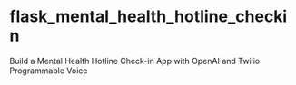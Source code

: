 # flask_mental_health_hotline_checkin
Build a Mental Health Hotline Check-in App with OpenAI and Twilio Programmable Voice
